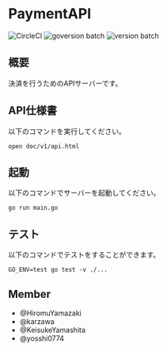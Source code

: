 # PaymentAPI

![CircleCI](https://circleci.com/gh/KeisukeYamashita/payment.svg?style=svg&circle-token=c76f1766d1bcdcc597e785c89d9e20e37f8db21f)
![goversion batch](https://img.shields.io/badge/go-1.11-blue.svg)
![version batch](https://img.shields.io/badge/apiversion-v1-blue.svg)

## 概要

決済を行うためのAPIサーバーです。

## API仕様書

以下のコマンドを実行してください。

```
open doc/v1/api.html
```

## 起動

以下のコマンドでサーバーを起動してください。

```
go run main.go
```

## テスト

以下のコマンドでテストをすることができます。

```
GO_ENV=test go test -v ./...
```

## Member

- @HiromuYamazaki
- @karzawa
- @KeisukeYamashita
- @yosshi0774